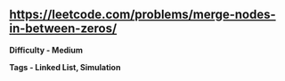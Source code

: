 ## https://leetcode.com/problems/merge-nodes-in-between-zeros/

**Difficulty - Medium**

**Tags - Linked List, Simulation**
